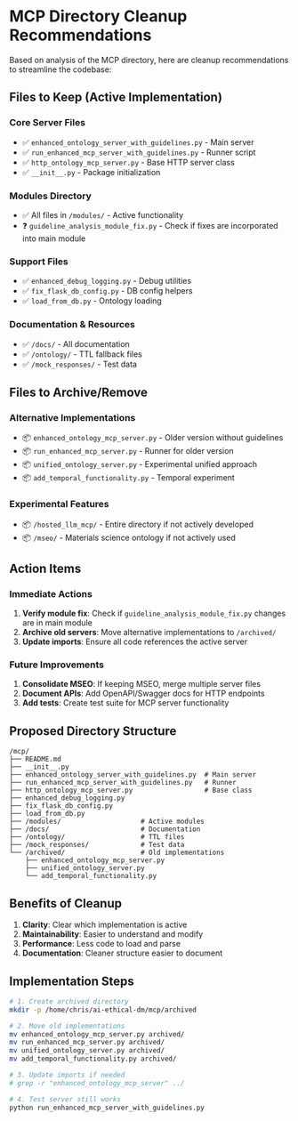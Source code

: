 # MCP Directory Cleanup Recommendations

Based on analysis of the MCP directory, here are cleanup recommendations to streamline the codebase:

## Files to Keep (Active Implementation)

### Core Server Files
- ✅ `enhanced_ontology_server_with_guidelines.py` - Main server
- ✅ `run_enhanced_mcp_server_with_guidelines.py` - Runner script
- ✅ `http_ontology_mcp_server.py` - Base HTTP server class
- ✅ `__init__.py` - Package initialization

### Modules Directory
- ✅ All files in `/modules/` - Active functionality
- ❓ `guideline_analysis_module_fix.py` - Check if fixes are incorporated into main module

### Support Files
- ✅ `enhanced_debug_logging.py` - Debug utilities
- ✅ `fix_flask_db_config.py` - DB config helpers
- ✅ `load_from_db.py` - Ontology loading

### Documentation & Resources
- ✅ `/docs/` - All documentation
- ✅ `/ontology/` - TTL fallback files
- ✅ `/mock_responses/` - Test data

## Files to Archive/Remove

### Alternative Implementations
- 📦 `enhanced_ontology_mcp_server.py` - Older version without guidelines
- 📦 `run_enhanced_mcp_server.py` - Runner for older version
- 📦 `unified_ontology_server.py` - Experimental unified approach
- 📦 `add_temporal_functionality.py` - Temporal experiment

### Experimental Features
- 📦 `/hosted_llm_mcp/` - Entire directory if not actively developed
- 📦 `/mseo/` - Materials science ontology if not actively used

## Action Items

### Immediate Actions
1. **Verify module fix**: Check if `guideline_analysis_module_fix.py` changes are in main module
2. **Archive old servers**: Move alternative implementations to `/archived/`
3. **Update imports**: Ensure all code references the active server

### Future Improvements
1. **Consolidate MSEO**: If keeping MSEO, merge multiple server files
2. **Document APIs**: Add OpenAPI/Swagger docs for HTTP endpoints
3. **Add tests**: Create test suite for MCP server functionality

## Proposed Directory Structure

```
/mcp/
├── README.md
├── __init__.py
├── enhanced_ontology_server_with_guidelines.py  # Main server
├── run_enhanced_mcp_server_with_guidelines.py   # Runner
├── http_ontology_mcp_server.py                  # Base class
├── enhanced_debug_logging.py
├── fix_flask_db_config.py
├── load_from_db.py
├── /modules/                    # Active modules
├── /docs/                       # Documentation
├── /ontology/                   # TTL files
├── /mock_responses/             # Test data
└── /archived/                   # Old implementations
    ├── enhanced_ontology_mcp_server.py
    ├── unified_ontology_server.py
    └── add_temporal_functionality.py
```

## Benefits of Cleanup

1. **Clarity**: Clear which implementation is active
2. **Maintainability**: Easier to understand and modify
3. **Performance**: Less code to load and parse
4. **Documentation**: Cleaner structure easier to document

## Implementation Steps

```bash
# 1. Create archived directory
mkdir -p /home/chris/ai-ethical-dm/mcp/archived

# 2. Move old implementations
mv enhanced_ontology_mcp_server.py archived/
mv run_enhanced_mcp_server.py archived/
mv unified_ontology_server.py archived/
mv add_temporal_functionality.py archived/

# 3. Update imports if needed
# grep -r "enhanced_ontology_mcp_server" ../ 

# 4. Test server still works
python run_enhanced_mcp_server_with_guidelines.py
```